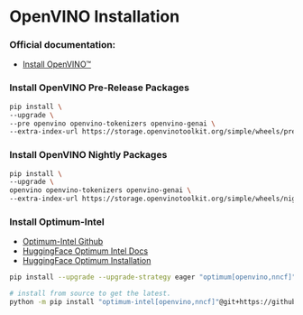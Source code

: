 # OpenVINO Installation

### Official documentation: 
- [Install OpenVINO™](https://docs.openvino.ai/2025/get-started/install-openvino.html?PACKAGE=OPENVINO_GENAI&VERSION=v_2025_0_0&OP_SYSTEM=WINDOWS&DISTRIBUTION=PIP)

### Install OpenVINO Pre-Release Packages
 
```bash
pip install \
--upgrade \
--pre openvino openvino-tokenizers openvino-genai \
--extra-index-url https://storage.openvinotoolkit.org/simple/wheels/pre-release 
```

### Install OpenVINO Nightly Packages
 
```bash
pip install \
--upgrade \
openvino openvino-tokenizers openvino-genai \
--extra-index-url https://storage.openvinotoolkit.org/simple/wheels/nightly 
```


### Install Optimum-Intel

- [Optimum-Intel Github](https://github.com/huggingface/optimum-intel)
- [HuggingFace Optimum Intel Docs](https://huggingface.co/docs/optimum/en/intel/openvino/export)
- [HuggingFace Optimum Installation](https://huggingface.co/docs/optimum/main/intel/installation)


```bash
pip install --upgrade --upgrade-strategy eager "optimum[openvino,nncf]"
```

```bash
# install from source to get the latest.
python -m pip install "optimum-intel[openvino,nncf]"@git+https://github.com/huggingface/optimum-intel.git
```